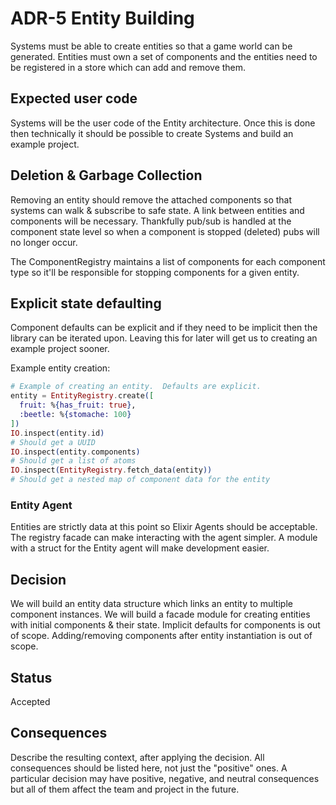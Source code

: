 # ADR-5 Entity Building

Systems must be able to create entities so that a game world can be generated. Entities must own a set of components and the entities need to be registered in a store which can add and remove them.

## Expected user code

Systems will be the user code of the Entity architecture. Once this is done then technically it should be possible to create Systems and build an example project.

## Deletion & Garbage Collection

Removing an entity should remove the attached components so that systems can walk & subscribe to safe state. A link between entities and components will be necessary.  Thankfully pub/sub is handled at the component state level so when a component is stopped (deleted) pubs will no longer occur.

The ComponentRegistry maintains a list of components for each component type so it'll be responsible for stopping components for a given entity.

## Explicit state defaulting

Component defaults can be explicit and if they need to be implicit then the library can be iterated upon. Leaving this for later will get us to creating an example project sooner.

Example entity creation:

```elixir
# Example of creating an entity.  Defaults are explicit.
entity = EntityRegistry.create([
  fruit: %{has_fruit: true},
  :beetle: %{stomache: 100}
])
IO.inspect(entity.id)
# Should get a UUID
IO.inspect(entity.components)
# Should get a list of atoms
IO.inspect(EntityRegistry.fetch_data(entity))
# Should get a nested map of component data for the entity
```

### Entity Agent

Entities are strictly data at this point so Elixir Agents should be acceptable. The registry facade can make interacting with the agent simpler. A module with a struct for the Entity agent will make development easier.

## Decision

We will build an entity data structure which links an entity to multiple component instances. We will build a facade module for creating entities with initial components & their state. Implicit defaults for components is out of scope. Adding/removing components after entity instantiation is out of scope.

## Status

Accepted

## Consequences

Describe the resulting context, after applying the decision. All consequences should be listed here, not just the "positive" ones. A particular decision may have positive, negative, and neutral consequences but all of them affect the team and project in the future.